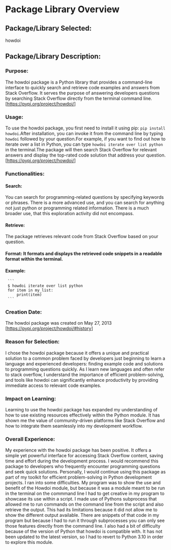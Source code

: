 # Package Library Overview

## Package/Library Selected: 
howdoi
## Package/Library Description:
   ### Purpose:
   The howdoi package is a Python library that provides a command-line interface 
   to quickly search and retrieve code examples and answers from Stack Overflow.
   It serves the purpose of answering developers questions by searching Stack 
   Overflow directly from the terminal command line. [https://pypi.org/project/howdoi/]
   ### Usage:  
   To use the howdoi package, you first need to install it using pip: `pip install 
   howdoi`.After installation, you can invoke it from the command line by typing `howdoi` 
   followed by your question.For example, if you want to find out how to iterate over a 
   list in Python, you can type `howdoi iterate over list python` in the terminal.The 
   package will then search Stack Overflow for relevant answers and display the top-rated
   code solution that address your question.[https://pypi.org/project/howdoi/]
 ### Functionalities:
   #### Search: 
   You can search for programming-related questions by specifying keywords or phrases.
   There is a more advanced use, and you can search for anything not just python or programming
   related information. There is a much broader use, that this exploration activity did not
   encompass. 
   #### Retrieve: 
   The package retrieves relevant code from Stack Overflow based on your question.
   #### Format: It formats and displays the retrieved code snippets in a readable format within the terminal.
   #### Example:
     ```
     $ howdoi iterate over list python
     for item in my_list:
         print(item)
     ```
### Creation Date: 
  The howdoi package was created on May 27, 2013 [https://pypi.org/project/howdoi/#history]
### Reason for Selection: 
  I chose the howdoi package because it offers a unique and practical solution to a 
  common problem faced by developers just beginning to learn a language and experienced developers:
  finding example code and solutions to programming questions quickly. As I learn new languages and 
  often refer to stack overflow, I understand the importance of efficient problem-solving, and tools
  like howdoi can significantly enhance productivity by providing immediate access to relevant code
  examples.
### Impact on Learning: 
  Learning to use the howdoi package has expanded my understanding of how to use existing resources
  effectively within the Python module. It has shown me the value of community-driven platforms like 
  Stack Overflow and how to integrate them seamlessly into my development workflow.
### Overall Experience:
  My experience with the howdoi package has been positive. It offers a simple yet powerful interface
  for accessing Stack Overflow content, saving time and effort during the development process. I would 
  recommend this package to developers who frequently encounter programming questions and seek quick 
  solutions. Personally, I would continue using this package as part of my toolkit for efficient 
  problem-solving in Python development projects. I ran into some difficulties. My program was to show 
  the use and benefit of the Howdoi module, but because it was a module meant to be run in the terminal 
  on the commmand line I had to get creative in my program to showcase its use within a script. I made 
  use of Pythons subprocess that allowed me to run commands on the command line from the script and also
  retrieve the output. This had its limitations because it did not allow me to show the different output
  available. There are snippets of that code in my program but because I had to run it through subprocesses
  you can only see those features directly from the command line. I also had a bit of difficulty because of 
  the version of Python that howdoi is compatible with. It has not been updated to the latest version, so I 
  had to revert to Python 3.10 in order to explore this module.
